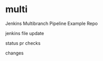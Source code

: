 # multi



Jenkins Multibranch Pipeline Example Repo


jenkins file update

status pr checks

changes

